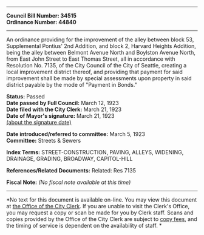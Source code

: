 * * * * *  
  
**Council Bill Number: [](#h0)[](#h2)34515**   
**Ordinance Number: 44840**  
  
* * * * *  
  
An ordinance providing for the improvement of the alley between block 53, Supplemental Pontius' 2nd Addition, and block 2, Harvard Heights Addition, being the alley between Belmont Avenue North and Boylston Avenue North, from East John Street to East Thomas Street, all in accordance with Resolution No. 7135, of the City Council of the City of Seattle, creating a local improvement district thereof, and providing that payment for said improvement shall be made by special assessments upon property in said district payable by the mode of "Payment in Bonds."  
  
**Status:** Passed   
**Date passed by Full Council:** March 12, 1923   
**Date filed with the City Clerk:** March 21, 1923   
**Date of Mayor's signature:** March 21, 1923   
[(about the signature date)](/~public/approvaldate.htm)   
  
  
**Date introduced/referred to committee:** March 5, 1923   
**Committee:** Streets & Sewers   
  
**Index Terms:** STREET-CONSTRUCTION, PAVING, ALLEYS, WIDENING, DRAINAGE, GRADING, BROADWAY, CAPITOL-HILL  
  
**References/Related Documents:** Related: Res 7135  
  
**Fiscal Note:** *(No fiscal note available at this time)*  
  
* * * * *  
  
*No text for this document is available on-line. You may view this document at [the Office of the City Clerk](http://www.seattle.gov/leg/clerk/contactUs.htm). If you are unable to visit the Clerk's Office, you may request a copy or scan be made for you by Clerk staff. Scans and copies provided by the Office of the City Clerk are subject to [copy fees](http://clerk.seattle.gov/~public/clerkfees.htm), and the timing of service is dependent on the availability of staff. *  
  
  
